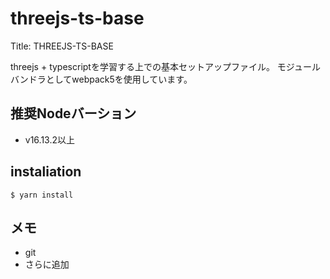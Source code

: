 # threejs-ts-base
Title: THREEJS-TS-BASE

threejs + typescriptを学習する上での基本セットアップファイル。
モジュールバンドラとしてwebpack5を使用しています。

## 推奨Nodeバーション
- v16.13.2以上

## instaliation
```
$ yarn install
```

## メモ
- git
- さらに追加